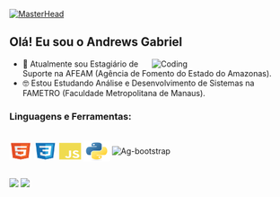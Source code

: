 

[![MasterHead](https://globaleducation.s3.ap-south-1.amazonaws.com/globaledu/gif/front-end-development.gif)]()

## Olá! Eu sou o Andrews Gabriel
<img align="right" alt="Coding" width="250" src="https://www.kingofdigitalmarketing.com/blog/images/PPC%20Services%20in%20Delhi%20%2024%20Hour%20Support.gif"/>

- 🔭 Atualmente sou Estagiário de Suporte na AFEAM (Agência de Fomento do Estado do Amazonas).
- 🤓 Estou Estudando Análise e Desenvolvimento de Sistemas na FAMETRO (Faculdade Metropolitana de Manaus).

<h3 align="left">Linguagens e Ferramentas:</h3>
<div style="display: inline_block"><br>
  <img align="center" alt="Ag-HTML" height="30" width="40" src="https://raw.githubusercontent.com/devicons/devicon/master/icons/html5/html5-original.svg">
  <img align="center" alt="Ag-CSS" height="30" width="40" src="https://raw.githubusercontent.com/devicons/devicon/master/icons/css3/css3-original.svg">
   <img align="center" alt="Ag-Js" height="30" width="40" src="https://raw.githubusercontent.com/devicons/devicon/master/icons/javascript/javascript-plain.svg">
  <img align="center" alt="Ag-Python" height="37" width="47" src="https://raw.githubusercontent.com/devicons/devicon/master/icons/python/python-original.svg">
  <img align="center" alt="Ag-bootstrap" height="35" width="45" src="https://icongr.am/devicon/bootstrap-plain.svg?size=128&color=561084">
</div>

##

<div> 
  <a href ="https://mail.google.com/mail/u/1/#inbox"><img src="https://img.shields.io/badge/-Gmail-%23333?style=for-the-badge&logo=gmail&logoColor=white" target="_blank"></a>
  <a href="https://www.linkedin.com/in/andrewsgabriel20/" target="_blank"><img src="https://img.shields.io/badge/-LinkedIn-%230077B5?style=for-the-badge&logo=linkedin&logoColor=white" target="_blank"></a> 
</div>
